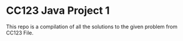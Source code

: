 # CC123 Java Project 1
This repo is a compilation of all the solutions to the given problem from CC123 File.
